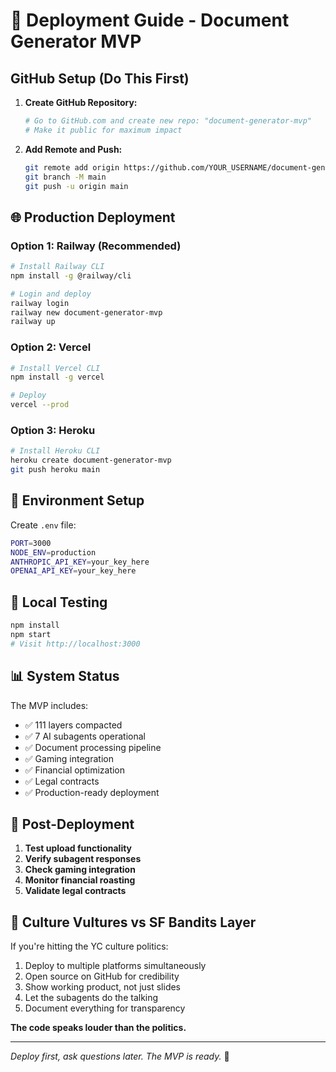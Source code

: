 # 🚀 Deployment Guide - Document Generator MVP

## GitHub Setup (Do This First)

1. **Create GitHub Repository:**
   ```bash
   # Go to GitHub.com and create new repo: "document-generator-mvp"
   # Make it public for maximum impact
   ```

2. **Add Remote and Push:**
   ```bash
   git remote add origin https://github.com/YOUR_USERNAME/document-generator-mvp.git
   git branch -M main
   git push -u origin main
   ```

## 🌐 Production Deployment

### Option 1: Railway (Recommended)
```bash
# Install Railway CLI
npm install -g @railway/cli

# Login and deploy
railway login
railway new document-generator-mvp
railway up
```

### Option 2: Vercel
```bash
# Install Vercel CLI
npm install -g vercel

# Deploy
vercel --prod
```

### Option 3: Heroku
```bash
# Install Heroku CLI
heroku create document-generator-mvp
git push heroku main
```

## 🔧 Environment Setup

Create `.env` file:
```bash
PORT=3000
NODE_ENV=production
ANTHROPIC_API_KEY=your_key_here
OPENAI_API_KEY=your_key_here
```

## 🧪 Local Testing

```bash
npm install
npm start
# Visit http://localhost:3000
```

## 📊 System Status

The MVP includes:
- ✅ 111 layers compacted
- ✅ 7 AI subagents operational
- ✅ Document processing pipeline
- ✅ Gaming integration
- ✅ Financial optimization
- ✅ Legal contracts
- ✅ Production-ready deployment

## 🎯 Post-Deployment

1. **Test upload functionality**
2. **Verify subagent responses**
3. **Check gaming integration**
4. **Monitor financial roasting**
5. **Validate legal contracts**

## 🚨 Culture Vultures vs SF Bandits Layer

If you're hitting the YC culture politics:
1. Deploy to multiple platforms simultaneously
2. Open source on GitHub for credibility  
3. Show working product, not just slides
4. Let the subagents do the talking
5. Document everything for transparency

**The code speaks louder than the politics.**

---

*Deploy first, ask questions later. The MVP is ready.* 🚀